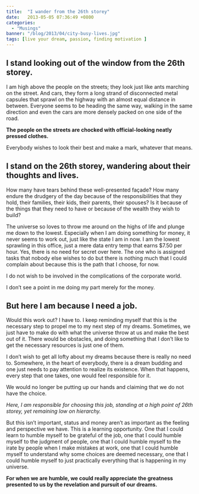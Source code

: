 ```yaml
---
title:  "I wander from the 26th storey"
date:   2013-05-05 07:36:49 +0800
categories:
  - "Musings"
banner: "/blog/2013/04/city-busy-lives.jpg"
tags: [live your dream, passion, finding motivation ]
---
```


## I stand looking out of the window from the 26th storey.
I am high above the people on the streets; they look just like ants marching on the street. And cars, they form a long strand of disconnected metal capsules that sprawl on the highway with an almost equal distance in between. Everyone seems to be heading the same way, walking in the same direction and even the cars are more densely packed on one side of the road.

**The people on the streets are chocked with official-looking neatly pressed clothes.**

Everybody wishes to look their best and make a mark, whatever that means.

## I stand on the 26th storey, wandering about their thoughts and lives.
How many have tears behind these well-presented façade? How many endure the drudgery of the day because of the responsibilities that they hold, their families, their kids, their parents, their spouses? Is it because of the things that they need to have or because of the wealth they wish to build?

The universe so loves to throw me around on the highs of life and plunge me down to the lowest. Especially when I am doing something for money, it never seems to work out, just like the state I am in now. I am the lowest sprawling in this office, just a mere data entry temp that earns $7.50 per hour. Yes, there is no need for secret over here. The one who is assigned tasks that nobody else wishes to do but there is nothing much that I could complain about because this is the path that I choose, for now.

I do not wish to be involved in the complications of the corporate world.

I don’t see a point in me doing my part merely for the money.

## But here I am because I need a job.
Would this work out? I have to. I keep reminding myself that this is the necessary step to propel me to my next step of my dreams. Sometimes, we just have to make do with what the universe throw at us and make the best out of it. There would be obstacles, and doing something that I don’t like to get the necessary resources is just one of them.

I don’t wish to get all lofty about my dreams because there is really no need to. Somewhere, in the heart of everybody, there is a dream budding and one just needs to pay attention to realize its existence. When that happens, every step that one takes, one would feel responsible for it.

We would no longer be putting up our hands and claiming that we do not have the choice.

_Here, I am responsible for choosing this job, standing at a high point of 26th storey, yet remaining low on hierarchy._

But this isn’t important, status and money aren’t as important as the feeling and perspective we have. This is a learning opportunity. One that I could learn to humble myself to be grateful of the job, one that I could humble myself to the judgment of people, one that I could humble myself to the irate by people when I make mistakes at work, one that I could humble myself to understand why some choices are deemed necessary, one that I could humble myself to just practically everything that is happening in my universe.

**For when we are humble, we could really appreciate the greatness presented to us by the revelation and pursuit of our dreams.**
